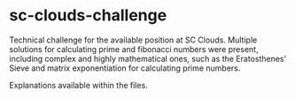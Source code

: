 # sc-clouds-challenge
Technical challenge for the available position at SC Clouds. Multiple solutions for calculating prime and fibonacci numbers were present, including complex and highly mathematical ones, such as the Eratosthenes' Sieve and matrix exponentiation for calculating prime numbers.

Explanations available within the files.
